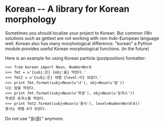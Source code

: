 Korean -- A library for Korean morphology
=========================================

Sometimes you should localize your project to Korean. But common i18n solutions
such as gettext are not working with non Indo-European language well. Korean
also has many morphological difference. "korean" a Python module provides
useful Korean morphological functions. (in the future)

Here is an example for using Korean particle (postposition) formatter:

    >>> from korean import Noun, NumberWord
    >>> fmt = u'{subj:은} {obj:을} 먹었다.'
    >>> fmt2 = u'{subj:은} 레벨 {level:이} 되었다.'
    >>> print fmt.format(subj=Noun(u'나'), obj=Noun(u'밥'))
    나는 밥을 먹었다.
    >>> print fmt.format(subj=Noun(u'학생'), obj=Noun(u'돈까스'))
    학생은 돈까스를 먹었다.
    >>> print fmt2.format(subj=Noun(u'용사'), level=NumberWord(4))
    용사는 레벨 4가 되었다.

Do not use "을(를)" anymore.
